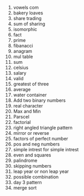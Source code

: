 1. vowels com
2. bakery loaves
3. share trading
4. sum of sharing
5. isomorphic
6. fact
7. prime
8. fibanacci 
9. anagram
0. mul table
11. sum
12. celsius
13. salary
14. valid
15. greatest of three
16. average
17. water container
18. Add two binary numbers
19. real character
20. Max and Min
21. Parscel
22. factorial
23. right angled triangle pattern
24. mirror or reverse
25. factors of perfect number
26. pos and neg numbers
27. simple intrest for simple intrest
28. even and squares
29. palindrome
30. skipping numbers
31. leap year or non leap year
32. possible combination
33. day 3 pattern
34. merge sort
